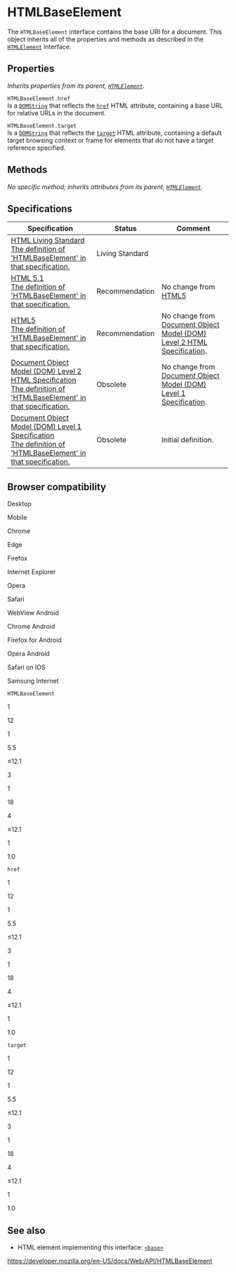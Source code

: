 # HTMLBaseElement

The `HTMLBaseElement` interface contains the base URI for a document. This object inherits all of the properties and methods as described in the [`HTMLElement`](htmlelement) interface.

## Properties

_Inherits properties from its parent, [`HTMLElement`](htmlelement)._

<span class="page-not-created">`HTMLBaseElement.href`</span>  
Is a [`DOMString`](domstring) that reflects the [`href`](https://developer.mozilla.org/en-US/docs/Web/HTML/Element/base#attr-href) HTML attribute, containing a base URL for relative URLs in the document.

<span class="page-not-created">`HTMLBaseElement.target`</span>  
Is a [`DOMString`](domstring) that reflects the [`target`](https://developer.mozilla.org/en-US/docs/Web/HTML/Element/base#attr-target) HTML attribute, containing a default target browsing context or frame for elements that do not have a target reference specified.

## Methods

_No specific method; inherits attributes from its parent, [`HTMLElement`](htmlelement)._

## Specifications

<table><thead><tr class="header"><th>Specification</th><th>Status</th><th>Comment</th></tr></thead><tbody><tr class="odd"><td><a href="https://html.spec.whatwg.org/multipage/#htmlbaseelement">HTML Living Standard<br />
<span class="small">The definition of 'HTMLBaseElement' in that specification.</span></a></td><td><span class="spec-living">Living Standard</span></td><td></td></tr><tr class="even"><td><a href="https://www.w3.org/TR/html51/document-metadata.html#the-base-element">HTML 5.1<br />
<span class="small">The definition of 'HTMLBaseElement' in that specification.</span></a></td><td><span class="spec-rec">Recommendation</span></td><td>No change from <a href="https://www.w3.org/TR/html52/">HTML5</a></td></tr><tr class="odd"><td><a href="https://www.w3.org/TR/html52/document-metadata.html#the-base-element">HTML5<br />
<span class="small">The definition of 'HTMLBaseElement' in that specification.</span></a></td><td><span class="spec-rec">Recommendation</span></td><td>No change from <a href="https://www.w3.org/TR/DOM-Level-2-HTML/">Document Object Model (DOM) Level 2 HTML Specification</a>.</td></tr><tr class="even"><td><a href="https://www.w3.org/TR/DOM-Level-2-HTML/html.html#ID-73629039">Document Object Model (DOM) Level 2 HTML Specification<br />
<span class="small">The definition of 'HTMLBaseElement' in that specification.</span></a></td><td><span class="spec-obsolete">Obsolete</span></td><td>No change from <a href="https://www.w3.org/TR/REC-DOM-Level-1/">Document Object Model (DOM) Level 1 Specification</a>.</td></tr><tr class="odd"><td><a href="https://www.w3.org/TR/REC-DOM-Level-1/level-one-html.html#ID-73629039">Document Object Model (DOM) Level 1 Specification<br />
<span class="small">The definition of 'HTMLBaseElement' in that specification.</span></a></td><td><span class="spec-obsolete">Obsolete</span></td><td>Initial definition.</td></tr></tbody></table>

## Browser compatibility

Desktop

Mobile

Chrome

Edge

Firefox

Internet Explorer

Opera

Safari

WebView Android

Chrome Android

Firefox for Android

Opera Android

Safari on IOS

Samsung Internet

`HTMLBaseElement`

1

12

1

5.5

≤12.1

3

1

18

4

≤12.1

1

1.0

`href`

1

12

1

5.5

≤12.1

3

1

18

4

≤12.1

1

1.0

`target`

1

12

1

5.5

≤12.1

3

1

18

4

≤12.1

1

1.0

## See also

- HTML element implementing this interface: [`<base>`](https://developer.mozilla.org/en-US/docs/Web/HTML/Element/base)

<a href="https://developer.mozilla.org/en-US/docs/Web/API/HTMLBaseElement" class="_attribution-link">https://developer.mozilla.org/en-US/docs/Web/API/HTMLBaseElement</a>

